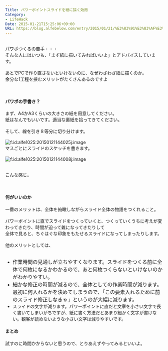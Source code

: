 ```yaml
---
Title: パワーポイントスライドを紙に描く効用
Category:
- LifeHack
Date: 2015-01-21T15:25:06+09:00
URL: https://blog.alfebelow.com/entry/2015/01/21/%E3%83%91%E3%83%AF%E3%83%BC%E3%83%9D%E3%82%A4%E3%83%B3%E3%83%88%E3%82%B9%E3%83%A9%E3%82%A4%E3%83%89%E3%82%92%E7%B4%99%E3%81%AB%E6%8F%8F%E3%81%8F%E5%8A%B9%E7%94%A8_
---
```


<div> </div>
<div>パワポつくるの苦手・・・</div>
<div>そんな人にはいつも、「まず紙に描いてみればいいよ」とアドバイスしています。</div>
<div> </div>
<div>あとでPCで作り直さないといけないのに、なぜわざわざ紙に描くのか。</div>
<div>余分な1工程を挟むメリットがたくさんあるのですよ</div>
<div>
<p><!-- more --></p>
<p> </p>
</div>
<h4>パワポの手書き？</h4>
<div>まず、A4かA3くらいの大きさの紙を用意してください。</div>
<div>紙はなんでもいいです。適当な裏紙を拾ってきてください。</div>
<div> </div>
<div>そして、線を引き８等分に切り分けます。</div>
<div><br /><img class="hatena-fotolife" title="f:id:alfe1025:20150121144025j:image" src="http://cdn-ak.f.st-hatena.com/images/fotolife/a/alfe1025/20150121/20150121144025.jpg" alt="f:id:alfe1025:20150121144025j:image" /></div>
<div>マスごとにスライドのスケッチを書きます。</div>
<div><br /><img class="hatena-fotolife" title="f:id:alfe1025:20150121144008j:image" src="http://cdn-ak.f.st-hatena.com/images/fotolife/a/alfe1025/20150121/20150121144008.jpg" alt="f:id:alfe1025:20150121144008j:image" /></div>
<div> </div>
<p>こんな感じ。</p>
<div> </div>
<h4>何がいいのか</h4>
<div>一番のメリットは、全体を俯瞰しながらスライド全体の物語をつくれること。</div>
<div> </div>
<div>パワーポイントに直でスライドをつくっていくと、つくっていくうちに考えが変わってきたり、時間が迫って雑になってきたりして</div>
<div>全体で見ると、ちぐはぐな印象をもたせるスライドになってしまったりします。</div>
<div> </div>
<div>他のメリットとしては、</div>
<div> </div>
<div>
<ul>
<li><span style="font-size: 16px;">作業時間の見通しが立ちやすくなります。</span><span style="font-size: 16px;">スライドをつくる前に全体で何枚になるかわかるので、あと何枚つくらないといけないのかがわかりやすい。</span></li>
<li><span style="font-size: 16px;">細かな修正の時間が減るので、全体としての作業時間が減ります。最初に何入れるかを決めてしまうので、「この要素入れるために前のスライド修正しなきゃ」というのが大幅に減ります。</span></li>
<li>スライドの文字が減ります。パワーポイントに直だと文章を小さい文字で長く書いてしまいがちですが、紙に書く方法だとあまり細かく文字が書けない。観客が読めないような小さい文字は減りやすいです。</li>
</ul>
<h4>まとめ</h4>
</div>
<div>試すのに時間かからないと思うので、とりあえずやってみるといいよ。</div>
<div> </div>
